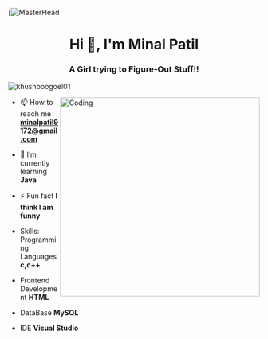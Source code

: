 [![MasterHead](https://media-exp1.licdn.com/dms/image/C4E16AQF-YdClTtUhMg/profile-displaybackgroundimage-shrink_200_800/0/1600774582457?e=1620259200&v=beta&t=vXT6lMDE7ZIkd9OGzG5yLkRLmTDt0kijoQ-ly73bM3U)
<h1 align="center">Hi 👋, I'm Minal Patil</h1>
<h3 align="center">A Girl trying to Figure-Out Stuff!!</h3>
<p align="left"> <img src="https://komarev.com/ghpvc/?username=khushboogoel01&label=Profile%20views&color=129e00&style=plastic" alt="khushboogoel01" /> </p>
<img align="right" alt="Coding" width="400" src="https://cdn.dribbble.com/users/2646423/screenshots/5507196/computer.gif">


- 📫 How to reach me **minalpatil9172@gmail.com**
- 🌱 I’m currently learning **Java**

- ⚡ Fun fact **I think I am funny**
- Skills:
    Programming Languages  **c,c++**
-   Frontend Development   **HTML**
-   DataBase               **MySQL**
-   IDE                    **Visual Studio**





